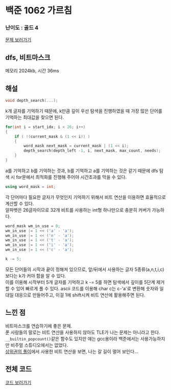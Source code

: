 # 백준 1062 가르침
 

### 난이도 : 골드 4

[문제 보러가기](https://www.acmicpc.net/problem/1062)
  

## dfs, 비트마스크
메모리 2024kb, 시간 36ms

## 해설
```C++
void depth_search(...);
```
k개 글자를 기억하기 때문에, k만큼 깊이 우선 탐색을 진행하였을 때 가장 많은 단어를 기억하는 최대값을 찾으면 된다.  

```C++
for(int i = start_idx; i < 26; i++)
{
    if ( !(current_mask & (1 << i)) )
    {
        word_mask next_mask = current_mask | (1 << i);
        depth_search(depth_left -1, i, next_mask, max_count, needs);
    }
}
```
a를 기억하고 b를 기억하는 것과, b를 기억하고 a를 기억하는 것은 같기 때문에 dfs 탐색 시 for문에서 최적화를 진행해 주어야 시간초과를 막을 수 있다.  

```C++
using word_mask = int;
```
각 단어마다 필요한 글자가 무엇인지 기억하기 위해서 비트 연산을 이용하면 효율적으로 계산할 수 있다.  
알파벳은 26글자이므로 32개 비트를 사용하는 int형 하나만으로 충분히 커버가 가능하다.  
  
```C++
word_mask wm_in_use = 0;
wm_in_use |= 1 << ('a' - 'a');
wm_in_use |= 1 << ('n' - 'a');
wm_in_use |= 1 << ('t' - 'a');
wm_in_use |= 1 << ('i' - 'a');
wm_in_use |= 1 << ('c' - 'a');

k -= 5;
```
모든 단어들의 시작과 끝이 정해져 있으므로, 앞/뒤에서 사용하는 글자 5종류(a,n,t,i,c)보다는 k가 커야 함을 알 수 있다.  
이를 이용해 시작부터 5개 글자를 기억하고 k -= 5를 하면 탐색에서 깊이를 5단계 제거할 수 있어 빠르게 풀 수 있다.
ascii 코드를 이용해 char c는 c-'a'로 변환해 숫자와 일대일 대응으로 만들어주고, 이걸 1에 shift시켜 비트 연산에 활용해주면 된다.  



## 느낀 점
비트마스크를 연습하기에 좋은 문제.  
푼 사람들의 말로는 비트 연산을 사용하지 않아도 TLE가 나는 문제는 아니라고 한다.  
```__builtin_popcount()```같은 함수도 있지만 얘는 gcc용이라 백준에서는 사용가능하지만 비주얼 스튜디오에서는 없었다.  
[상위권의 풀이](https://www.acmicpc.net/problem/status/1062)에서 사용한 비트 연산을 보면, 나는 갈 길이 멀어 보인다...

## 전체 코드
[코드 보러가기](./boj1062.cpp)
